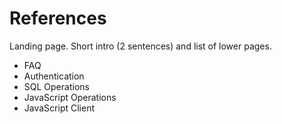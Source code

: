 # References

Landing page.	Short intro (2 sentences) and list of lower pages.

* FAQ
* Authentication
* SQL Operations
* JavaScript Operations
* JavaScript Client
